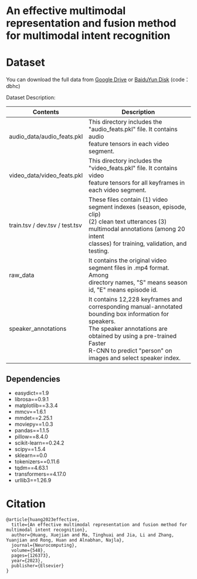 # An effective multimodal representation and fusion method for multimodal intent recognition


# Dataset

You can download the full data from [Google Drive](https://drive.google.com/drive/folders/18iLqmUYDDOwIiiRbgwLpzw76BD62PK0p?usp=sharing) or [BaiduYun Disk](https://pan.baidu.com/s/1lAHdQ_RRaMw-DugtqRnEDg) (code：dbhc)

Dataset Description:

| Contents                       | Description                                                                                                                                                                                                                                                  |
| ------------------------------ | ------------------------------------------------------------------------------------------------------------------------------------------------------------------------------------------------------------------------------------------------------------ |
| audio_data/audio_feats.pkl     | This directory includes the "audio_feats.pkl" file. It contains audio<br />feature tensors in each video segment.                                                                                                                                          |
| video_data/video_feats.pkl     | This directory includes the "video_feats.pkl" file. It contains video<br />feature tensors for all keyframes in each video segment.                                                                                                                         |
| train.tsv / dev.tsv / test.tsv | These files contain (1) video segment indexes (season, episode, clip)<br />(2) clean text utterances (3) multimodal annotations (among 20 intent<br />classes) for training, validation, and testing.                                                       |
| raw_data                       | It contains the original video segment files in .mp4 format. Among<br />directory names, "S" means season id, "E" means episode id.                                                                                                                      |
| speaker_annotations            | It contains 12,228 keyframes and corresponding manual-annotated<br />bounding box information for speakers.<br />The speaker annotations are obtained by using a pre-trained Faster <br />R-CNN to predict "person" on images and select speaker index. |

## Dependencies
* easydict==1.9
* librosa==0.9.1
* matplotlib==3.3.4
* mmcv==1.6.1
* mmdet==2.25.1
* moviepy==1.0.3
* pandas==1.1.5
* pillow==8.4.0
* scikit-learn==0.24.2
* scipy==1.5.4
* sklearn==0.0
* tokenizers==0.11.6
* tqdm==4.63.1
* transformers==4.17.0
* urllib3==1.26.9

# Citation


```
@article{huang2023effective,
  title={An effective multimodal representation and fusion method for multimodal intent recognition},
  author={Huang, Xuejian and Ma, Tinghuai and Jia, Li and Zhang, Yuanjian and Rong, Huan and Alnabhan, Najla},
  journal={Neurocomputing},
  volume={548},
  pages={126373},
  year={2023},
  publisher={Elsevier}
}
```
